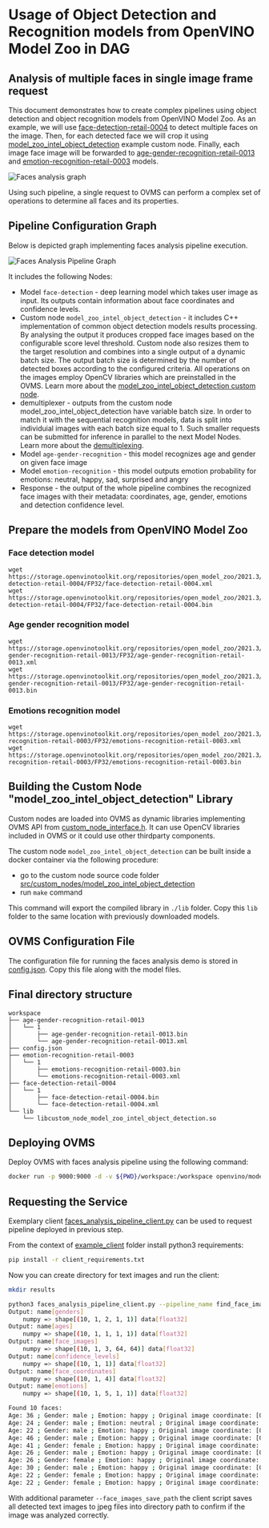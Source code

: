 # Usage of Object Detection and Recognition models from OpenVINO Model Zoo in DAG

## Analysis of multiple faces in single image frame request
This document demonstrates how to create complex pipelines using object detection and object recognition models from OpenVINO Model Zoo. As an example, we will use [face-detection-retail-0004](https://github.com/openvinotoolkit/open_model_zoo/blob/2021.4/models/intel/face-detection-retail-0004/README.md) to detect multiple faces on the image. Then, for each detected face we will crop it using [model_zoo_intel_object_detection](../src/custom_nodes/model_zoo_intel_object_detection) example custom node. Finally, each image face image will be forwarded to [age-gender-recognition-retail-0013](https://github.com/openvinotoolkit/open_model_zoo/blob/2021.4/models/intel/age-gender-recognition-retail-0013/README.md) and [emotion-recognition-retail-0003](https://github.com/openvinotoolkit/open_model_zoo/blob/2021.4/models/intel/emotions-recognition-retail-0003/README.md) models.

![Faces analysis graph](faces_analysis.png)

Using such pipeline, a single request to OVMS can perform a complex set of operations to determine all faces and its properties.

## Pipeline Configuration Graph

Below is depicted graph implementing faces analysis pipeline execution. 

![Faces Analysis Pipeline Graph](faces_analysis_graph.svg)

It includes the following Nodes:
- Model `face-detection` - deep learning model which takes user image as input. Its outputs contain information about face coordinates and confidence levels.
- Custom node `model_zoo_intel_object_detection` - it includes C++ implementation of common object detection models results processing. By analysing the output it produces cropped face images based on the configurable score level threshold. Custom node also resizes them to the target resolution and combines into a single output of a dynamic batch size. The output batch size is determined by the number of detected
boxes according to the configured criteria. All operations on the images employ OpenCV libraries which are preinstalled in the OVMS. Learn more about the [model_zoo_intel_object_detection custom node](../src/custom_nodes/model_zoo_intel_object_detection).
- demultiplexer - outputs from the custom node model_zoo_intel_object_detection have variable batch size. In order to match it with the sequential recognition models, data is split into individuial images with each batch size equal to 1.
Such smaller requests can be submitted for inference in parallel to the next Model Nodes. Learn more about the [demultiplexing](./demultiplexing.md).
- Model `age-gender-recognition` - this model recognizes age and gender on given face image
- Model `emotion-recognition` - this model outputs emotion probability for emotions: neutral, happy, sad, surprised and angry
- Response - the output of the whole pipeline combines the recognized face images with their metadata: coordinates, age, gender, emotions and detection confidence level. 

## Prepare the models from OpenVINO Model Zoo
### Face detection model
```
wget https://storage.openvinotoolkit.org/repositories/open_model_zoo/2021.3/models_bin/2/face-detection-retail-0004/FP32/face-detection-retail-0004.xml
wget https://storage.openvinotoolkit.org/repositories/open_model_zoo/2021.3/models_bin/2/face-detection-retail-0004/FP32/face-detection-retail-0004.bin
```
### Age gender recognition model
```
wget https://storage.openvinotoolkit.org/repositories/open_model_zoo/2021.3/models_bin/2/age-gender-recognition-retail-0013/FP32/age-gender-recognition-retail-0013.xml
wget https://storage.openvinotoolkit.org/repositories/open_model_zoo/2021.3/models_bin/2/age-gender-recognition-retail-0013/FP32/age-gender-recognition-retail-0013.bin
```

### Emotions recognition model
```
wget https://storage.openvinotoolkit.org/repositories/open_model_zoo/2021.3/models_bin/2/emotions-recognition-retail-0003/FP32/emotions-recognition-retail-0003.xml
wget https://storage.openvinotoolkit.org/repositories/open_model_zoo/2021.3/models_bin/2/emotions-recognition-retail-0003/FP32/emotions-recognition-retail-0003.bin
```

## Building the Custom Node "model_zoo_intel_object_detection" Library 

Custom nodes are loaded into OVMS as dynamic libraries implementing OVMS API from [custom_node_interface.h](../src/custom_node_interface.h).
It can use OpenCV libraries included in OVMS or it could use other thirdparty components.

The custom node `model_zoo_intel_object_detection` can be built inside a docker container via the following procedure:
- go to the custom node source code folder [src/custom_nodes/model_zoo_intel_object_detection](../src/custom_nodes/model_zoo_intel_object_detection)
- run `make` command

This command will export the compiled library in `./lib` folder.
Copy this `lib` folder to the same location with previously downloaded models.

## OVMS Configuration File

The configuration file for running the faces analysis demo is stored in [config.json](../src/custom_nodes/model_zoo_intel_object_detection/config_faces_example.json).
Copy this file along with the model files.

## Final directory structure
```
workspace
├── age-gender-recognition-retail-0013
│   └── 1
│       ├── age-gender-recognition-retail-0013.bin
│       └── age-gender-recognition-retail-0013.xml
├── config.json
├── emotion-recognition-retail-0003
│   └── 1
│       ├── emotions-recognition-retail-0003.bin
│       └── emotions-recognition-retail-0003.xml
├── face-detection-retail-0004
│   └── 1
│       ├── face-detection-retail-0004.bin
│       └── face-detection-retail-0004.xml
└── lib
    └── libcustom_node_model_zoo_intel_object_detection.so
```

## Deploying OVMS

Deploy OVMS with faces analysis pipeline using the following command:

```bash
docker run -p 9000:9000 -d -v ${PWD}/workspace:/workspace openvino/model_server --config_path /workspace/config.json --port 9000
```

## Requesting the Service

Exemplary client [faces_analysis_pipeline_client.py](../example_client/faces_analysis_pipeline_client.py) can be used to request pipeline deployed in previous step.

From the context of [example_client](../example_client) folder install python3 requirements:
```bash
pip install -r client_requirements.txt
``` 

Now you can create directory for text images and run the client:
```bash
mkdir results
```
```bash
python3 faces_analysis_pipeline_client.py --pipeline_name find_face_images --grpc_port 9000 --image_input_path ./images/people/people1.jpeg --face_images_output_name face_images --face_images_save_path ./results --image_width 600 --image_height 400 --input_image_layout NHWC
Output: name[genders]
    numpy => shape[(10, 1, 2, 1, 1)] data[float32]
Output: name[ages]
    numpy => shape[(10, 1, 1, 1, 1)] data[float32]
Output: name[face_images]
    numpy => shape[(10, 1, 3, 64, 64)] data[float32]
Output: name[confidence_levels]
    numpy => shape[(10, 1, 1)] data[float32]
Output: name[face_coordinates]
    numpy => shape[(10, 1, 4)] data[float32]
Output: name[emotions]
    numpy => shape[(10, 1, 5, 1, 1)] data[float32]

Found 10 faces:
Age: 36 ; Gender: male ; Emotion: happy ; Original image coordinate: [0.5524015  0.3024714  0.5912314  0.39167267]
Age: 24 ; Gender: male ; Emotion: neutral ; Original image coordinate: [0.33651015 0.6238419  0.38452235 0.7109271 ]
Age: 22 ; Gender: male ; Emotion: happy ; Original image coordinate: [0.2273316  0.34603435 0.26951137 0.44243896]
Age: 46 ; Gender: male ; Emotion: happy ; Original image coordinate: [0.44218776 0.29372305 0.48234263 0.3778239 ]
Age: 41 ; Gender: female ; Emotion: happy ; Original image coordinate: [0.51707435 0.5602793  0.56729674 0.65029866]
Age: 26 ; Gender: male ; Emotion: happy ; Original image coordinate: [0.79853094 0.35693872 0.8411772  0.42878723]
Age: 26 ; Gender: female ; Emotion: happy ; Original image coordinate: [0.6506455  0.5917437  0.69963944 0.6924231 ]
Age: 30 ; Gender: male ; Emotion: happy ; Original image coordinate: [0.67255247 0.32400367 0.72031224 0.41411582]
Age: 22 ; Gender: female ; Emotion: happy ; Original image coordinate: [0.13879137 0.3621901  0.18784638 0.45262757]
Age: 22 ; Gender: female ; Emotion: happy ; Original image coordinate: [0.33016038 0.37727407 0.36954236 0.44583443]
```

With additional parameter `--face_images_save_path` the client script saves all detected text images to jpeg files into directory path to confirm
if the image was analyzed correctly.
